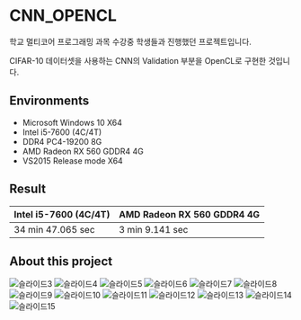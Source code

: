 # CNN_OPENCL
 학교 멀티코어 프로그래밍 과목 수강중 학생들과 진행했던 프로젝트입니다.
 
 CIFAR-10 데이터셋을 사용하는 CNN의 Validation 부분을 OpenCL로 구현한 것입니다.


## Environments
 - Microsoft Windows 10 X64
 - Intel i5-7600 (4C/4T)
 - DDR4 PC4-19200 8G
 - AMD Radeon RX 560 GDDR4 4G
 - VS2015 Release mode X64


## Result
 |Intel i5-7600 (4C/4T)|AMD Radeon RX 560 GDDR4 4G|
 |---------------------|--------------------------|
 34 min 47.065 sec|3 min 9.141 sec


## About this project
![슬라이드3](https://user-images.githubusercontent.com/34763810/92110354-89b89f00-ee25-11ea-9bc4-a39824f00678.PNG)
![슬라이드4](https://user-images.githubusercontent.com/34763810/92110355-89b89f00-ee25-11ea-841a-6d7bc0285666.PNG)
![슬라이드5](https://user-images.githubusercontent.com/34763810/92110357-8a513580-ee25-11ea-8c64-8403b7742e0a.PNG)
![슬라이드6](https://user-images.githubusercontent.com/34763810/92110359-8a513580-ee25-11ea-9f7d-b729dfc4403d.PNG)
![슬라이드7](https://user-images.githubusercontent.com/34763810/92110363-8ae9cc00-ee25-11ea-80a9-13fbe3f7a1cf.PNG)
![슬라이드8](https://user-images.githubusercontent.com/34763810/92110364-8ae9cc00-ee25-11ea-9ed0-a05c1a3df21e.PNG)
![슬라이드9](https://user-images.githubusercontent.com/34763810/92110367-8b826280-ee25-11ea-9ff6-a6bfea40c5cc.PNG)
![슬라이드10](https://user-images.githubusercontent.com/34763810/92187657-5ca3d500-ee95-11ea-8496-c51675070a8c.PNG)
![슬라이드11](https://user-images.githubusercontent.com/34763810/92110371-8cb38f80-ee25-11ea-9aef-41ce82222c7b.PNG)
![슬라이드12](https://user-images.githubusercontent.com/34763810/92110372-8cb38f80-ee25-11ea-88c1-15abc203c1cc.PNG)
![슬라이드13](https://user-images.githubusercontent.com/34763810/92110376-8de4bc80-ee25-11ea-9f8a-6e3ce9601b99.PNG)
![슬라이드14](https://user-images.githubusercontent.com/34763810/92110380-8f15e980-ee25-11ea-9589-1f7db553e75e.PNG)
![슬라이드15](https://user-images.githubusercontent.com/34763810/92110353-88877200-ee25-11ea-94be-f3327b1632b6.PNG)

